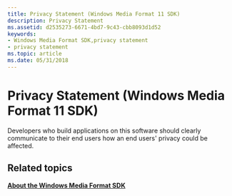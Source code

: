 ```yaml
---
title: Privacy Statement (Windows Media Format 11 SDK)
description: Privacy Statement
ms.assetid: d2535273-6671-4bd7-9c43-cbb8093d1d52
keywords:
- Windows Media Format SDK,privacy statement
- privacy statement
ms.topic: article
ms.date: 05/31/2018
---
```


# Privacy Statement (Windows Media Format 11 SDK)

Developers who build applications on this software should clearly communicate to their end users how an end users' privacy could be affected. 

## Related topics

<dl> <dt>

[**About the Windows Media Format SDK**](about-the-windows-media-format-sdk.md)
</dt> </dl>

 

 




